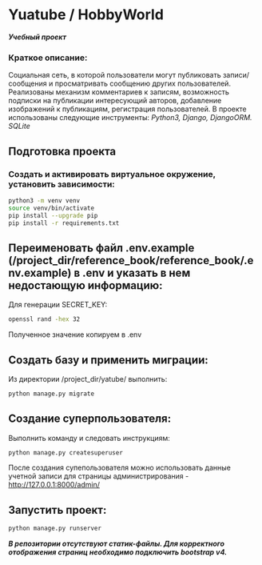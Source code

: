 # Yuatube / HobbyWorld
**_Учебный проект_**

### Краткое описание:
Социальная сеть, в которой пользователи могут публиковать записи/сообщения и просматривать сообщению других пользователей. Реализованы механизм комментариев к записям, возможность подписки на публикации интересующий авторов, добавление изображений к публикациям, регистрация пользователей.
В проекте использованы следующие инструменты:
_Python3, Django, DjangoORM. SQLite_

## Подготовка проекта
### Создать и активировать виртуальное окружение, установить зависимости:
```sh
python3 -m venv venv
source venv/bin/activate
pip install --upgrade pip
pip install -r requirements.txt
```
## Переименовать файл .env.example (/project_dir/reference_book/reference_book/.env.example) в .env и указать в нем недостающую информацию:
Для генерации SECRET_KEY:
```sh
openssl rand -hex 32
```
Полученное значение копируем в .env

## Создать базу и применить миграции:
Из директории /project_dir/yatube/ выполнить:
```sh
python manage.py migrate
```

## Создание суперпользователя:
Выполнить команду и следовать инструкциям:
```sh
python manage.py createsuperuser
```
После создания супепользователя можно использовать данные учетной записи для страницы администрирования - http://127.0.0.1:8000/admin/

## Запустить проект:
```sh
python manage.py runserver
```
**_В репозитории отсутствуют статик-файлы. Для корректного отображения страниц необходимо подключить bootstrap v4._**
